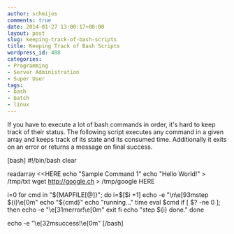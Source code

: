 ```yaml
---
author: schmijos
comments: true
date: 2014-01-27 13:00:17+00:00
layout: post
slug: keeping-track-of-bash-scripts
title: Keeping Track of Bash Scripts
wordpress_id: 488
categories:
- Programming
- Server Administration
- Super User
tags:
- bash
- batch
- linux
---
```


If you have to execute a lot of bash commands in order, it's hard to keep track of their status. The following script executes any command in a given array and keeps track of its state and its consumed time. Additionally it exits on an error or returns a message on final success.

[bash]
#!/bin/bash
clear

readarray <<HERE
	echo "Sample Command 1"
	echo "Hello World!" > /tmp/txt
	wget http://google.ch > /tmp/google
HERE

i=0
for cmd in "${MAPFILE[@]}"; do
	i=$[$i +1]
	echo -e "\n\e[93mstep ${i}\e[0m"
	echo "${cmd}"
	echo "running..."
	time eval $cmd
	if [ $? -ne 0 ]; then
		echo -e "\e[31merror!\e[0m"
		exit
	fi
	echo "step ${i} done."
done

echo -e "\e[32msuccess!\e[0m"
[/bash]
